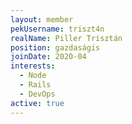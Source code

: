 ```yaml
---
layout: member
pekUsername: triszt4n
realName: Piller Trisztán
position: gazdaságis
joinDate: 2020-04
interests:
  - Node
  - Rails
  - DevOps
active: true
---
```

